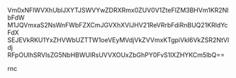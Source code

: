 Vm0xNFlWVXhUblJXYTJSWVYwZDRXRmx0ZUV0V1ZteFlZM3BHVm1KR2NIbFdW
M1JQVmxaS2NsWnFWbFZXCmJGVXhXVlJHV21ReVRrbFdiRnBUQ21KRldYcFdX
SEJEVkRKU1YxZHVWbUZTTW1oeVEyMVdjVkZVVmxKTgpiVkl6VkZSR2NtVldj
RFpOUlhSRVlsZG5NbHBWUlRsUVVXOUxZbGhPY0FvS1lXZHYKCm5lbQ==

rnc